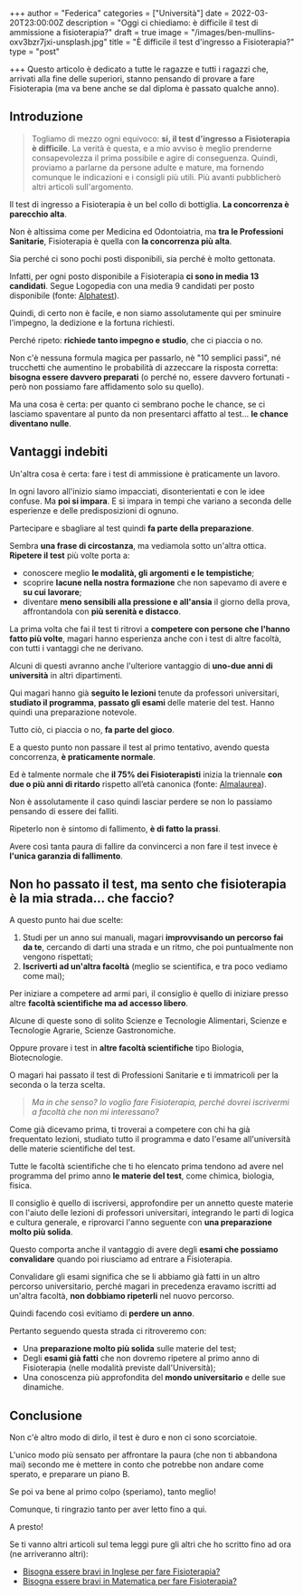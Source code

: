 +++
author = "Federica"
categories = ["Università"]
date = 2022-03-20T23:00:00Z
description = "Oggi ci chiediamo: è difficile il test di ammissione a fisioterapia?"
draft = true
image = "/images/ben-mullins-oxv3bzr7jxi-unsplash.jpg"
title = "È difficile il test d'ingresso a Fisioterapia?"
type = "post"

+++
Questo articolo è dedicato a tutte le ragazze e tutti i ragazzi che, arrivati alla fine delle superiori, stanno pensando di provare a fare Fisioterapia (ma va bene anche se dal diploma è passato qualche anno).

## Introduzione

> Togliamo di mezzo ogni equivoco: **si, il test d'ingresso a Fisioterapia è difficile**. La verità è questa, e a mio avviso è meglio prenderne consapevolezza il prima possibile e agire di conseguenza. Quindi, proviamo a parlarne da persone adulte e mature, ma fornendo comunque le indicazioni e i consigli più utili. Più avanti pubblicherò altri articoli sull'argomento.

Il test di ingresso a Fisioterapia è un bel collo di bottiglia. **La concorrenza è parecchio alta**.

Non è altissima come per Medicina ed Odontoiatria, ma **tra le Professioni Sanitarie**, Fisioterapia è quella con **la concorrenza più alta**.

Sia perché ci sono pochi posti disponibili, sia perché è molto gettonata.

Infatti, per ogni posto disponibile a Fisioterapia **ci sono in media 13 candidati**. Segue Logopedia con una media 9 candidati per posto disponibile (fonte: [Alphatest](https://www.alphatest.it/Test-di-ammissione/Corsi-di-Laurea/Professioni-Sanitarie "Test Professioni Sanitarie")).

Quindi, di certo non è facile, e non siamo assolutamente qui per sminuire l'impegno, la dedizione e la fortuna richiesti.

Perché ripeto: **richiede tanto impegno e studio**, che ci piaccia o no.

Non c'è nessuna formula magica per passarlo, nè "10 semplici passi", né trucchetti che aumentino le probabilità di azzeccare la risposta corretta: **bisogna essere davvero preparati** (o perché no, essere davvero fortunati - però non possiamo fare affidamento solo su quello).

Ma una cosa è certa: per quanto ci sembrano poche le chance, se ci lasciamo spaventare al punto da non presentarci affatto al test... **le chance diventano nulle**.

## Vantaggi indebiti

Un'altra cosa è certa: fare i test di ammissione è praticamente un lavoro.

In ogni lavoro all'inizio siamo impacciati, disonterientati e con le idee confuse. Ma **poi si impara**. E si impara in tempi che variano a seconda delle esperienze e delle predisposizioni di ognuno.

Partecipare e sbagliare al test quindi **fa parte della preparazione**.

Sembra **una frase di circostanza**, ma vediamola sotto un'altra ottica. **Ripetere il test** più volte porta a:

* conoscere meglio **le modalità, gli argomenti e le tempistiche**;
* scoprire **lacune nella nostra formazione** che non sapevamo di avere e **su cui lavorare**;
* diventare **meno sensibili alla pressione e all'ansia** il giorno della prova, affrontandola con **più serenità e distacco**.

La prima volta che fai il test ti ritrovi a **competere con persone che l'hanno fatto più volte**, magari hanno esperienza anche con i test di altre facoltà, con tutti i vantaggi che ne derivano.

Alcuni di questi avranno anche l'ulteriore vantaggio di **uno-due anni di università** in altri dipartimenti.

Qui magari hanno già **seguito le lezioni** tenute da professori universitari, **studiato il programma**, **passato gli esami** delle materie del test. Hanno quindi una preparazione notevole.

Tutto ciò, ci piaccia o no, **fa parte del gioco**.

E a questo punto non passare il test al primo tentativo, avendo questa concorrenza, **è praticamente normale**.

Ed è talmente normale che **il 75% dei Fisioterapisti** inizia la triennale **con due o più anni di ritardo** rispetto all’età canonica (fonte: [Almalaurea](https://www.almalaurea.it/informa/news/2016/03/01/la-professione-di-fisioterapista "https://www.almalaurea.it/informa/news/2016/03/01/la-professione-di-fisioterapista")).

Non è assolutamente il caso quindi lasciar perdere se non lo passiamo pensando di essere dei falliti.

Ripeterlo non è sintomo di fallimento, **è di fatto la prassi**.

Avere così tanta paura di fallire da convincerci a non fare il test invece è **l'unica garanzia di fallimento**.

## Non ho passato il test, ma sento che fisioterapia è la mia strada... che faccio?

A questo punto hai due scelte:

1. Studi per un anno sui manuali, magari **improvvisando un percorso fai da te**, cercando di darti una strada e un ritmo, che poi puntualmente non vengono rispettati;
2. **Iscriverti ad un'altra facoltà** (meglio se scientifica, e tra poco vediamo come mai);

Per iniziare a competere ad armi pari, il consiglio è quello di iniziare presso altre **facoltà scientifiche ma ad accesso libero**.

Alcune di queste sono di solito Scienze e Tecnologie Alimentari, Scienze e Tecnologie Agrarie, Scienze Gastronomiche.

Oppure provare i test in **altre facoltà scientifiche** tipo Biologia, Biotecnologie.

O magari hai passato il test di Professioni Sanitarie e ti immatricoli per la seconda o la terza scelta.

> _Ma in che senso? Io voglio fare Fisioterapia, perché dovrei iscrivermi a facoltà che non mi interessano?_

Come già dicevamo prima, ti troverai a competere con chi ha già frequentato lezioni, studiato tutto il programma e dato l'esame all'università delle materie scientifiche del test.

Tutte le facoltà scientifiche che ti ho elencato prima tendono ad avere nel programma del primo anno **le materie del test**, come chimica, biologia, fisica.

Il consiglio è quello di iscriversi, approfondire per un annetto queste materie con l'aiuto delle lezioni di professori universitari, integrando le parti di logica e cultura generale, e riprovarci l'anno seguente con **una preparazione molto più solida**.

Questo comporta anche il vantaggio di avere degli **esami che possiamo convalidare** quando poi riusciamo ad entrare a Fisioterapia.

Convalidare gli esami significa che se li abbiamo già fatti in un altro percorso universitario, perché magari in precedenza eravamo iscritti ad un'altra facoltà, **non dobbiamo ripeterli** nel nuovo percorso.

Quindi facendo così evitiamo di **perdere un anno**.

Pertanto seguendo questa strada ci ritroveremo con:

* Una **preparazione molto più solida** sulle materie del test;
* Degli **esami già fatti** che non dovremo ripetere al primo anno di Fisioterapia (nelle modalità previste dall'Università);
* Una conoscenza più approfondita del **mondo universitario** e delle sue dinamiche.

## Conclusione

Non c'è altro modo di dirlo, il test è duro e non ci sono scorciatoie.

L'unico modo più sensato per affrontare la paura (che non ti abbandona mai) secondo me è mettere in conto che potrebbe non andare come sperato, e preparare un piano B.

Se poi va bene al primo colpo (speriamo), tanto meglio!

Comunque, ti ringrazio tanto per aver letto fino a qui.

A presto!

Se ti vanno altri articoli sul tema leggi pure gli altri che ho scritto fino ad ora (ne arriveranno altri):

* [Bisogna essere bravi in Inglese per fare Fisioterapia?](https://fisioterapisti.org/bisogna-essere-bravi-in-inglese-per-fare-fisioterapia/ "Bisogna essere bravi in Inglese per fare Fisioterapia?")
* [Bisogna essere bravi in Matematica per fare Fisioterapia?](https://fisioterapisti.org/bisogna-essere-bravi-in-matematica-per-fare-fisioterapia/ "Bisogna essere bravi in Matematica per fare Fisioterapia?")